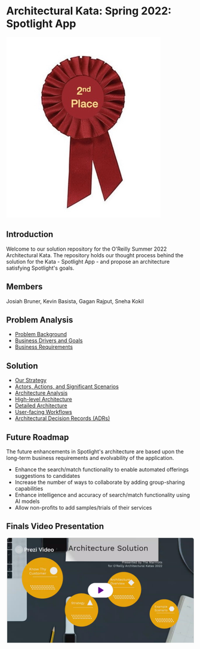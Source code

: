 # Architectural Kata: Spring 2022: Spotlight App
![WinBadge](./assets/B2930DD0-1AEF-4CFF-B308-C80B2B8E1C9F.jpeg)
## Introduction
Welcome to our solution repository for the O'Reilly Summer 2022 Architectural Kata. The repository holds our thought process behind the solution for the Kata - Spotlight App - and propose an architecture satisfying Spotlight's goals.									
## Members

Josiah Bruner, Kevin Basista, Gagan Rajput, Sneha Kokil

## Problem Analysis

* [Problem Background](./ProblemAnalysis/Background.md)
* [Business Drivers and Goals](./ProblemAnalysis/DriversGoals.md)
* [Business Requirements](./ProblemAnalysis/BusinessReqs.md)

## Solution
* [Our Strategy](./Solution/Strategy.md)
* [Actors, Actions, and Significant Scenarios](./Actors,%20Actions%20&%20Significant%20Scenarios.md)
* [Architecture Analysis](./Solution/ArchAnalysis.md)
* [High-level Architecture](./GeneralArchitecture.md)
* [Detailed Architecture](./Solution/DetailedArch.md)
* [User-facing Workflows](./ExampleMocks.md)
* [Architectural Decision Records (ADRs)](./ADRs)

## Future Roadmap
The future enhancements in Spotlight's architecture are based upon the long-term business requirements and evolvability of the application.

* Enhance the search/match functionality to enable automated offerings suggestions to candidates
* Increase the number of ways to collaborate by adding group-sharing capabilities
* Enhance intelligence and accuracy of search/match functionality using AI models
* Allow non-profits to add samples/trials of their services

## Finals Video Presentation
[![Watch the video](./assets/video.png)](https://prezi.com/v/view/46CRofVZNbjI2EI6DQcA/)





